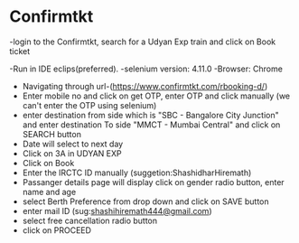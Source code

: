 # Confirmtkt
-login to the Confirmtkt, search for a Udyan Exp train and click on Book ticket



-Run in IDE eclips(preferred).
-selenium version: 4.11.0
-Browser: Chrome


- Navigating through url-(https://www.confirmtkt.com/rbooking-d/)
- Enter mobile no and click on get OTP, enter OTP and click manually (we can't enter the OTP using selenium)
- enter destination from side which is "SBC - Bangalore City Junction" and enter destination To side "MMCT - Mumbai Central" and click on SEARCH button
- Date will select to next day
- Click on 3A in UDYAN EXP
- Click on Book
- Enter the IRCTC ID manually (suggetion:ShashidharHiremath)
- Passanger details page will display click on gender radio button, enter name and age
- select Berth Preference from drop down and click on SAVE button
- enter mail ID (sug:shashihiremath444@gmail.com)
- select free cancellation radio button
- click on PROCEED
  
